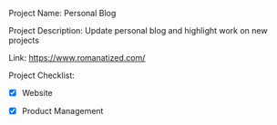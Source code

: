Project Name: Personal Blog

Project Description: Update personal blog and highlight work on new projects

Link: https://www.romanatized.com/

Project Checklist: 
- [x] Website
- [x] Product Management

